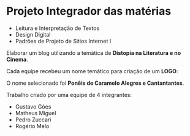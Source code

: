 # Projeto Integrador das matérias


* Leitura e Interpretação de Textos
* Design Digital
* Padrões de Projeto de Sitios Internet I


Elaborar um blog utilizando a temática de **Distopia na Literatura e no Cinema**.

Cada equipe recebeu um nome temático para criação de um **LOGO**:

O nome selecionado foi **Ponêis de Caramelo Alegres e Cantantantes**.

Trabalho criado por uma equipe de 4 integrantes:

* Gustavo Góes 
* Matheus Miguel
* Pedro Zuccari
* Rogério Melo
